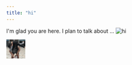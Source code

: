 ```yaml
---
title: "hi"
---
```


I'm glad you are here. I plan to talk about ...
![hi](https://user-images.githubusercontent.com/63884914/118277717-12004100-b497-11eb-8888-47a1e1aee2aa.png)

<img src="/assets/hi.png" height="50" width="50">
